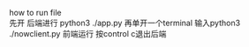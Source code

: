how to run file <br>
先开 后端进行 python3 ./app.py
再单开一个terminal 输入python3 ./nowclient.py 前端运行
按control c退出后端
